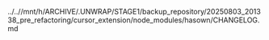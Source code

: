 ../..//mnt/h/ARCHIVE/.UNWRAP/STAGE1/backup_repository/20250803_201338_pre_refactoring/cursor_extension/node_modules/hasown/CHANGELOG.md